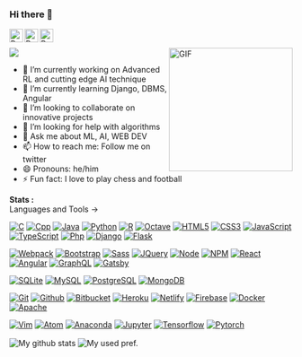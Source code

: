 ### Hi there 👋

<!--
**prabormukherjee/prabormukherjee** is a ✨ _special_ ✨ repository because its `README.md` (this file) appears on your GitHub profile.

Here are some ideas to get you started:
-->

<a href="https://twitter.com/prabormukherjee">
  <img align="left" alt="Prabor's Twitter" width="24px" src="https://cdn.jsdelivr.net/npm/simple-icons@v3/icons/twitter.svg" />
</a>
<a href="https://www.linkedin.com/in/prabor-mukherjee-17b53a186">
  <img align="left" alt="Prabor's Linkdein" width="24px" src="https://cdn.jsdelivr.net/npm/simple-icons@v3/icons/linkedin.svg" />
</a>
<a href="https://github.com/prabormukherjee">
  <img align="left" alt="Prabor's Github" width="24px" src="https://cdn.jsdelivr.net/npm/simple-icons@v3/icons/github.svg" />
</a>
<!--
<a href="https://www.twitch.tv/username">
  <img align="left" alt="Prabor's twitch" width="24px" src="https://cdn.jsdelivr.net/npm/simple-icons@v3/icons/twitch.svg" />
</a>
<a href="https://codeforces.com/profile/username">
  <img align="left" alt="Prabor's codeforces" width="24px" src="https://cdn.jsdelivr.net/npm/simple-icons@v3/icons/codeforces.svg" />
</a>
<a href="https://www.codechef.com/users/username">
  <img align="left" alt="Prabor's codechef" width="24px" src="https://cdn.jsdelivr.net/npm/simple-icons@v3/icons/codechef.svg" />
</a>
-->
<br/>
<br/>
<img src="https://profile-counter.glitch.me/prabormukherjee/count.svg" />
<img height='220' align="right" src="https://media2.giphy.com/media/S0hxMGYFhEMzm/200.webp?cid=ecf05e473wwwpg2imb4825aimxkpwyrdu8y78k58om4i84rv&rid=200.webp" alt="GIF"/>

- 🔭 I’m currently working on Advanced RL and cutting edge AI technique    
- 🌱 I’m currently learning Django, DBMS, Angular    
- 👯 I’m looking to collaborate on innovative projects    
- 🤔 I’m looking for help with algorithms     
- 💬 Ask me about ML, AI, WEB DEV    
- 📫 How to reach me: Follow me on twitter    
- 😄 Pronouns: he/him    
- ⚡ Fun fact: I love to play chess and football    

**Stats :**  
Languages and Tools ->

[![C](https://img.shields.io/badge/-C-A8B9CC?style=flat-square&logo=c&logoColor=white)](https://devdocs.io/c/)
[![Cpp](https://img.shields.io/badge/-C++-00599C?style=flat-square&logo=c%2B%2B&logoColor=white)](https://isocpp.org/)
[![Java](https://img.shields.io/badge/-Java-F37C20?style=flat-square&logo=java&logoColor=white)](https://www.oracle.com/in/java/)
[![Python](https://img.shields.io/badge/-Python-3776AB?style=flat-square&logo=python&logoColor=white)](https://www.python.org/)
[![R](https://img.shields.io/badge/-R-276DC3?style=flat-square&logo=r&logoColor=white)](https://www.r-project.org/)
[![Octave](https://img.shields.io/badge/-Octave-0790C0?style=flat-square&logo=octave&logoColor=white)](https://www.gnu.org/software/octave/index)
[![HTML5](https://img.shields.io/badge/-HTML5-E34F26?style=flat-square&logo=html5&logoColor=white)](https://html.spec.whatwg.org/)
[![CSS3](https://img.shields.io/badge/-CSS3-1572B6?style=flat-square&logo=css3&logoColor=white)](https://www.w3.org/Style/CSS/)
[![JavaScript](https://img.shields.io/badge/-JavaScript-FF9800?style=flat-square&logo=javascript&logoColor=white)](https://www.javascript.com/)
[![TypeScript](https://img.shields.io/badge/-Typescript-007ACC?style=flat-square&logo=typescript&logoColor=white)](https://www.typescriptlang.org/)
[![Php](https://img.shields.io/badge/-Php-777BB4?style=flat-square&logo=php&logoColor=white)](https://www.php.net/)
[![Django](https://img.shields.io/badge/-Django-092E20?style=flat-square&logo=django&logoColor=white)](https://www.djangoproject.com/)
[![Flask](https://img.shields.io/badge/-Flask-000000?style=flat-square&logo=flask&logoColor=white)](https://flask.palletsprojects.com/)

[![Webpack](https://img.shields.io/badge/-Webpack-%232C3A42?style=flat-square&logo=webpack)](https://www.webpackjs.com/)
[![Bootstrap](https://img.shields.io/badge/-Bootstrap-563D7C?style=flat-square&logo=bootstrap&logoColor=white)](https://getbootstrap.com/)
[![Sass](https://img.shields.io/badge/-Sass-00BCD4?style=flat-square&logo=sass&logoColor=ffffff)](https://sass-lang.com/)
[![JQuery](https://img.shields.io/badge/-JQuery-8BC34A?style=flat-square&logo=jQuery&logoColor=ffffff)](https://jquery.com/)
[![Node](https://img.shields.io/badge/-Node.js-43853d?style=flat-square&logo=node.js&logoColor=ffffff)](https://nodejs.org/)
[![NPM](https://img.shields.io/badge/-NPM-cb3837?style=flat-square&logo=npm&logoColor=white)](https://npmjs.com/)
[![React](https://img.shields.io/badge/-React-61DAFB?style=flat-square&logo=react&logoColor=white)](https://reactjs.org/)
[![Angular](https://img.shields.io/badge/-Angular-DD0031?style=flat-square&logo=angular&logoColor=white)](https://angular.io/)
[![GraphQL](https://img.shields.io/badge/-GraphQL-E10098?style=flat-square&logo=graphql&logoColor=white)](https://graphql.org/)
[![Gatsby](https://img.shields.io/badge/-Gatsby-663399?style=flat-square&logo=gatsby&logoColor=white)](https://www.gatsbyjs.com/)

[![SQLite](https://img.shields.io/badge/-SQLite-003B57?style=flat-square&logo=sqlite&logoColor=white)](https://www.sqlite.org/)
[![MySQL](https://img.shields.io/badge/-MySQL-4479A1?style=flat-square&logo=mysql&logoColor=white)](https://www.mysql.com/)
[![PostgreSQL](https://img.shields.io/badge/-PostgreSQL-336791?style=flat-square&logo=postgresql&logoColor=white)](https://www.postgresql.org/)
[![MongoDB](https://img.shields.io/badge/-MongoDB-47A248?style=flat-square&logo=mongodb&logoColor=white)](https://www.mongodb.com/)

[![Git](https://img.shields.io/badge/-Git-f05032?style=flat-square&logo=git&logoColor=white)](https://git-scm.com/)
[![Github](https://img.shields.io/badge/-Github-181717?style=flat-square&logo=github&logoColor=white)](https://github.com/)
[![Bitbucket](https://img.shields.io/badge/-Bitbucket-0052CC?style=flat-square&logo=bitbucket&logoColor=white)](https://bitbucket.org/)
[![Heroku](https://img.shields.io/badge/-Heroku-430098?style=flat-square&logo=heroku&logoColor=white)](https://www.heroku.com/)
[![Netlify](https://img.shields.io/badge/-Netlify-00C7B7?style=flat-square&logo=netlify&logoColor=white)](https://www.netlify.com/)
[![Firebase](https://img.shields.io/badge/-Firebase-FFCA28?style=flat-square&logo=firebase&logoColor=white)](https://firebase.google.com/)
[![Docker](https://img.shields.io/badge/-Docker-2496ED?style=flat-square&logo=docker&logoColor=white)](https://www.docker.com/)
[![Apache](https://img.shields.io/badge/-Apache-D22128?style=flat-square&logo=apache&logoColor=white)](https://www.apache.org/)

[![Vim](https://img.shields.io/badge/-Vim-0066B1?style=flat-square&logo=vim&logoColor=white)](https://www.vim.org/)
[![Atom](https://img.shields.io/badge/-Atom-019733?style=flat-square&logo=atom&logoColor=white)](https://atom.io/)
[![Anaconda](https://img.shields.io/badge/-Anaconda-42B029?style=flat-square&logo=anaconda&logoColor=white)](https://www.anaconda.com/)
[![Jupyter](https://img.shields.io/badge/-Jupyter-F37626?style=flat-square&logo=jupyter&logoColor=white)](https://jupyter.org/)
[![Tensorflow](https://img.shields.io/badge/-Tensorflow-FF6F00?style=flat-square&logo=tensorflow&logoColor=white)](https://www.tensorflow.org/)
[![Pytorch](https://img.shields.io/badge/-pytorch-EE4C2C?style=flat-square&logo=pytorch&logoColor=white)](https://pytorch.org/)

<!--
[![Linux](https://img.shields.io/badge/-Linux-003791?style=flat-square&logo=linux&logoColor=white)](https://www.linux.org/)
[![Feodra](https://img.shields.io/badge/-Feodra-294172?style=flat-square&logo=fedora&logoColor=white)](https://getfedora.org/)
[![Ubuntu](https://img.shields.io/badge/-Ubuntu-E95420?style=flat-square&logo=ubuntu&logoColor=white)](https://ubuntu.com/)
[![Windows](https://img.shields.io/badge/-Windows-0078D6?style=flat-square&logo=windows&logoColor=white)](https://www.microsoft.com/en-in)
[![Stylus](https://img.shields.io/badge/-Stylus-ff6347?style=flat-square&logo=stylus&logoColor=ffffff)](https://stylus-lang.com/)
-->

<img align="center" src = "https://github-readme-stats.vercel.app/api?username=prabormukherjee&show_icons=true&title_color=fff&icon_color=79ff97&text_color=9f9f9f&bg_color=151515" alt = "My github stats" />
<img align="center" src="https://github-readme-stats.vercel.app/api/top-langs/?username=prabormukherjee&theme=dark&layout=compact" alt = "My used pref." />
<!-- https://github-readme-stats.vercel.app/api/top-langs/?username=prabormukherjee&layout=compact -->
<!-- These lines are  collected from my friend *Paraj*, can be found [here](https://github.com/praj000) -->
<!-- These are subjected to copyright @[prabor](https://github.com/prabormukjerjee) -->
